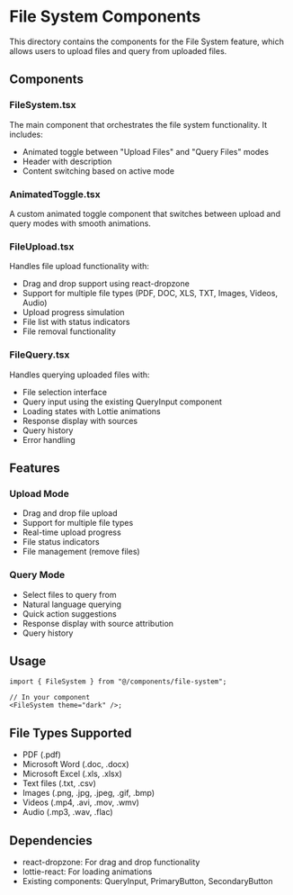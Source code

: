 # File System Components

This directory contains the components for the File System feature, which allows users to upload files and query from uploaded files.

## Components

### FileSystem.tsx

The main component that orchestrates the file system functionality. It includes:

- Animated toggle between "Upload Files" and "Query Files" modes
- Header with description
- Content switching based on active mode

### AnimatedToggle.tsx

A custom animated toggle component that switches between upload and query modes with smooth animations.

### FileUpload.tsx

Handles file upload functionality with:

- Drag and drop support using react-dropzone
- Support for multiple file types (PDF, DOC, XLS, TXT, Images, Videos, Audio)
- Upload progress simulation
- File list with status indicators
- File removal functionality

### FileQuery.tsx

Handles querying uploaded files with:

- File selection interface
- Query input using the existing QueryInput component
- Loading states with Lottie animations
- Response display with sources
- Query history
- Error handling

## Features

### Upload Mode

- Drag and drop file upload
- Support for multiple file types
- Real-time upload progress
- File status indicators
- File management (remove files)

### Query Mode

- Select files to query from
- Natural language querying
- Quick action suggestions
- Response display with source attribution
- Query history

## Usage

```tsx
import { FileSystem } from "@/components/file-system";

// In your component
<FileSystem theme="dark" />;
```

## File Types Supported

- PDF (.pdf)
- Microsoft Word (.doc, .docx)
- Microsoft Excel (.xls, .xlsx)
- Text files (.txt, .csv)
- Images (.png, .jpg, .jpeg, .gif, .bmp)
- Videos (.mp4, .avi, .mov, .wmv)
- Audio (.mp3, .wav, .flac)

## Dependencies

- react-dropzone: For drag and drop functionality
- lottie-react: For loading animations
- Existing components: QueryInput, PrimaryButton, SecondaryButton
